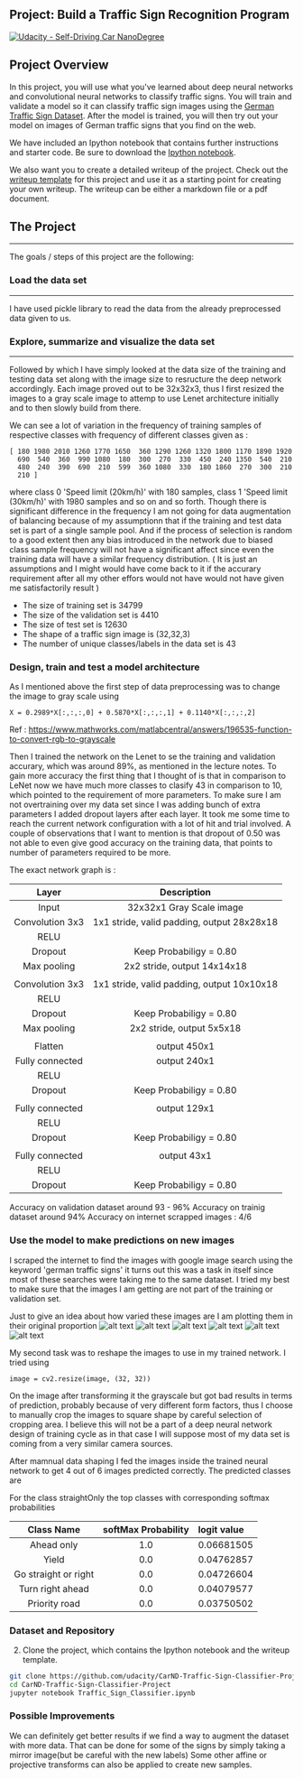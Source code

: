 ## Project: Build a Traffic Sign Recognition Program
[![Udacity - Self-Driving Car NanoDegree](https://s3.amazonaws.com/udacity-sdc/github/shield-carnd.svg)](http://www.udacity.com/drive)

[//]: # (Image References)

[image1]: ./germanTrafficSign/50SpeedLimit.jpg "SpeedLimit of 50"
[image2]: ./germanTrafficSign/noentry.jpg "No entry"
[image3]: ./germanTrafficSign/stop.jpg "Stop"
[image4]: ./germanTrafficSign/straightOnly.jpg "Ahead Only"
[image5]: ./germanTrafficSign/workOnRoad.jpg "Road Work"
[image6]: ./germanTrafficSign/yield.jpg "Yield"

Project Overview
---
In this project, you will use what you've learned about deep neural networks and convolutional neural networks to classify traffic signs. You will train and validate a model so it can classify traffic sign images using the [German Traffic Sign Dataset](http://benchmark.ini.rub.de/?section=gtsrb&subsection=dataset). After the model is trained, you will then try out your model on images of German traffic signs that you find on the web.

We have included an Ipython notebook that contains further instructions 
and starter code. Be sure to download the [Ipython notebook](https://github.com/udacity/CarND-Traffic-Sign-Classifier-Project/blob/master/Traffic_Sign_Classifier.ipynb). 

We also want you to create a detailed writeup of the project. Check out the [writeup template](https://github.com/udacity/CarND-Traffic-Sign-Classifier-Project/blob/master/writeup_template.md) for this project and use it as a starting point for creating your own writeup. The writeup can be either a markdown file or a pdf document.

## The Project
---
The goals / steps of this project are the following:
### Load the data set
---
I have used pickle library to read the data from the already preprocessed data given to us.


### Explore, summarize and visualize the data set
---
Followed by which I have simply looked at the data size of the training and testing data set along with the image size to resructure the deep network accordingly. Each image proved out to be 32x32x3, thus I first resized the images to a gray scale image to attemp to use Lenet architecture initially and to then slowly build from there.

We can see a lot of variation in the frequency of training samples of respective classes with frequency of different classes given as :  
``` 
[ 180 1980 2010 1260 1770 1650  360 1290 1260 1320 1800 1170 1890 1920
  690  540  360  990 1080  180  300  270  330  450  240 1350  540  210
  480  240  390  690  210  599  360 1080  330  180 1860  270  300  210
  210 ]
```

where class 0 'Speed limit (20km/h)' with 180 samples, class 1 'Speed limit (30km/h)' with 1980 samples and so on and so forth. Though there is significant difference in the frequency I am not going for data augmentation of balancing because of my assumptionn that if the training and test data set is part of a single sample pool. And if the process of selection is random to a good extent then any bias introduced in the network due to biased class sample frequency will not have a significant affect since even the training data will have a similar frequency distribution. ( It is just an assumptions and I might would have come back to it if the accurary requirement after all my other effors would not have would not have given me satisfactorily result )


* The size of training set is 34799
* The size of the validation set is 4410
* The size of test set is 12630
* The shape of a traffic sign image is (32,32,3)
* The number of unique classes/labels in the data set is 43

### Design, train and test a model architecture
As I mentioned above the first step of data preprocessing was to change the image to gray scale using 
```
X = 0.2989*X[:,:,:,0] + 0.5870*X[:,:,:,1] + 0.1140*X[:,:,:,2]
```
Ref : https://www.mathworks.com/matlabcentral/answers/196535-function-to-convert-rgb-to-grayscale

Then I trained the network on the Lenet to se the training and validation accurary, which was around 89%, as mentioned in the lecture notes. To gain more accuracy the first thing that I thought of is that in comparison to LeNet now we have much more classes to clasify 43 in comparison to 10, which pointed to the requirement of more parameters. To make sure I am not overtraining over my data set since I was adding bunch of extra parameters I added dropout layers after each layer. It took me some time to reach the current network configuration with a lot of hit and trial involved.
A couple of observations that I want to mention is that dropout of 0.50 was not able to even give good accuracy on the training data, that points to number of parameters required to be more.

The exact network graph is :


| Layer         		|     Description	        					| 
|:---------------------:|:---------------------------------------------:| 
| Input         		| 32x32x1 Gray Scale image   							| 
| Convolution 3x3     	| 1x1 stride, valid padding, output 28x28x18 	|
| RELU					|												|
| Dropout	      	| Keep Probabiligy = 0.80 				|
| Max pooling	      	| 2x2 stride,  output 14x14x18 				|
|     |       |
| Convolution 3x3	    | 1x1 stride, valid padding, output 10x10x18 	|
| RELU					|												|
| Dropout	      	| Keep Probabiligy = 0.80 				|
| Max pooling	      	| 2x2 stride,  output 5x5x18 				|
|     |       |
| Flatten             | output 450x1  |
| Fully connected		| output 240x1 							|
| RELU					|												|
| Dropout	      	| Keep Probabiligy = 0.80 				|
|     |       |
| Fully connected		| output 129x1 							|
| RELU					|												|
| Dropout	      	| Keep Probabiligy = 0.80 				|
|     |       |
| Fully connected		| output 43x1 							|
| RELU					|												|
| Dropout	      	| Keep Probabiligy = 0.80 				|

Accuracy on validation dataset around 93 - 96%
Accuracy on trainig dataset around 94%
Accuracy on internet scrapped images : 4/6

### Use the model to make predictions on new images
I scraped the internet to find the images with google image search using the keyword 'german traffic signs' it turns out this was a task in itself since most of these searches were taking me to the same dataset. I tried my best to make sure that the images I am getting are not part of the training or validation set.

Just to give an idea about how varied these images are I am plotting them in their original proportion
![alt text][image1]
![alt text][image2]
![alt text][image3]
![alt text][image4]
![alt text][image5]
![alt text][image6]

My second task was to reshape the images to use in my trained network. I tried using 
```
image = cv2.resize(image, (32, 32)) 
```
On the image after transforming it the grayscale but got bad results in terms of prediction, probably because of very different form factors, thus I choose to manually crop the images to square shape by careful selection of cropping area. I believe this will not be a part of a deep neural network design of training cycle as in that case I will suppose most of my data set is coming from a very similar camera sources.

After mamnual data shaping I fed the images inside the trained neural network to get 4 out of 6 images predicted correctly. The predicted classes are

For the class  straightOnly  the top classes with corresponding softmax probabilities 


| Class Name         		|     softMax Probability	        					|   logit value  |
|:---------------------:|:---------------------------------------------:|:--------|
| Ahead only |   1.0  |  0.06681505 |
| Yield |   0.0  | 0.04762857 |
| Go straight or right |   0.0  | 0.04726604 |
| Turn right ahead |   0.0  | 0.04079577 |
| Priority road |   0.0  | 0.03750502 |



### Dataset and Repository

2. Clone the project, which contains the Ipython notebook and the writeup template.
```sh
git clone https://github.com/udacity/CarND-Traffic-Sign-Classifier-Project
cd CarND-Traffic-Sign-Classifier-Project
jupyter notebook Traffic_Sign_Classifier.ipynb
```

### Possible Improvements
We can definitely get better results if we find a way to augment the dataset with more data. That can be done for some of the signs by simply taking a mirror image(but be careful with the new labels)
Some other affine or projective transforms can also be applied to create new samples. 

